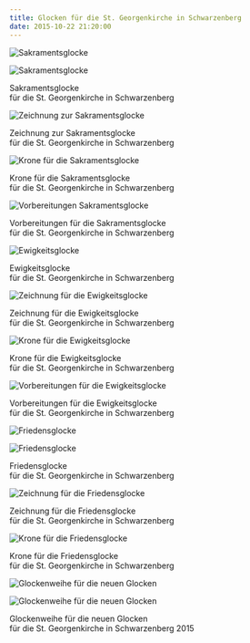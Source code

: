 ```yaml
---
title: Glocken für die St. Georgenkirche in Schwarzenberg
date: 2015-10-22 21:20:00
---
```

![Sakramentsglocke](/img/glocken/schwarzenberg/st-georgenkirche-schwarzenberg-02.jpg)

![Sakramentsglocke](/img/glocken/schwarzenberg/st-georgenkirche-schwarzenberg-03.jpg)

Sakramentsglocke<br>
für die St. Georgenkirche in Schwarzenberg

![Zeichnung zur Sakramentsglocke](/img/glocken/schwarzenberg/st-georgenkirche-schwarzenberg-01.jpg)

Zeichnung zur Sakramentsglocke<br>
für die St. Georgenkirche in Schwarzenberg

![Krone für die Sakramentsglocke](/img/glocken/schwarzenberg/st-georgenkirche-schwarzenberg-04.jpg)

Krone für die Sakramentsglocke<br>
für die St. Georgenkirche in Schwarzenberg

![Vorbereitungen Sakramentsglocke](/img/glocken/schwarzenberg/st-georgenkirche-schwarzenberg-14.jpg)

Vorbereitungen für die Sakramentsglocke<br>
für die St. Georgenkirche in Schwarzenberg

![Ewigkeitsglocke](/img/glocken/schwarzenberg/st-georgenkirche-schwarzenberg-06.jpg)

Ewigkeitsglocke<br>
für die St. Georgenkirche in Schwarzenberg

![Zeichnung für die Ewigkeitsglocke](/img/glocken/schwarzenberg/st-georgenkirche-schwarzenberg-05.jpg)

Zeichnung für die Ewigkeitsglocke<br>
für die St. Georgenkirche in Schwarzenberg

![Krone für die Ewigkeitsglocke](/img/glocken/schwarzenberg/st-georgenkirche-schwarzenberg-07.jpg)

Krone für die Ewigkeitsglocke<br>
für die St. Georgenkirche in Schwarzenberg

![Vorbereitungen für die Ewigkeitsglocke](/img/glocken/schwarzenberg/st-georgenkirche-schwarzenberg-15.jpg)

Vorbereitungen für die Ewigkeitsglocke<br>
für die St. Georgenkirche in Schwarzenberg

![Friedensglocke](/img/glocken/schwarzenberg/st-georgenkirche-schwarzenberg-09.jpg)

![Friedensglocke](/img/glocken/schwarzenberg/st-georgenkirche-schwarzenberg-10.jpg)

Friedensglocke<br>
für die St. Georgenkirche in Schwarzenberg

![Zeichnung für die Friedensglocke](/img/glocken/schwarzenberg/st-georgenkirche-schwarzenberg-08.jpg)

Zeichnung für die Friedensglocke<br>
für die St. Georgenkirche in Schwarzenberg

![Krone für die Friedensglocke](/img/glocken/schwarzenberg/st-georgenkirche-schwarzenberg-11.jpg)

Krone für die Friedensglocke<br>
für die St. Georgenkirche in Schwarzenberg

![Glockenweihe für die neuen Glocken](/img/glocken/schwarzenberg/st-georgenkirche-schwarzenberg-12.jpg)

![Glockenweihe für die neuen Glocken](/img/glocken/schwarzenberg/st-georgenkirche-schwarzenberg-13.jpg)

Glockenweihe für die neuen Glocken<br>
für die St. Georgenkirche in Schwarzenberg 2015
